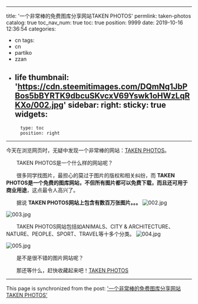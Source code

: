 
---
title: '一个非常棒的免费图库分享网站TAKEN PHOTOS'
permlink: taken-photos
catalog: true
toc_nav_num: true
toc: true
position: 9999
date: 2019-10-16 12:36:54
categories:
- cn
tags:
- cn
- partiko
- zzan
- life
thumbnail: 'https://cdn.steemitimages.com/DQmNq1JbPBos5bBYRTK9dbcuSKvcxV69Yswk1oHWzLqRKXo/002.jpg'
sidebar:
    right:
        sticky: true
widgets:
    -
        type: toc
        position: right
---


今天在浏览网页时，无疑中发现一个非常棒的网站：[TAKEN PHOTOS](https://taken.photos)。

　　TAKEN PHOTOS是一个什么样的网站呢？

　　很多同学找图片，最担心的莫过于图片的版权和相关纠纷，而 **TAKEN PHOTOS是一个免费的图库网站，不但所有图片都可以免费下载，而且还可用于商业用途**，这点最令人高兴了。

　　据说 **TAKEN PHOTOS网站上包含有数百万张图片。。。**
![002.jpg](https://cdn.steemitimages.com/DQmNq1JbPBos5bBYRTK9dbcuSKvcxV69Yswk1oHWzLqRKXo/002.jpg)

![003.jpg](https://cdn.steemitimages.com/DQmbyDGUSiE1HZRnpR7NNMaaMuQvKPn83dKx7ybCALDdJBf/003.jpg)

　　TAKEN PHOTOS网站包括如ANIMALS、CITY & ARCHITECTURE、NATURE、PEOPLE、SPORT、TRAVEL等十多个分类。
![004.jpg](https://cdn.steemitimages.com/DQmTzwHH9iUheUyc4kWhQ2iX3PhSvykCy83mc17qDGTUrfa/004.jpg)

![005.jpg](https://cdn.steemitimages.com/DQmUANhSx7GDLBvcrTPGf56PyvEduv3zumoXX8SFUyaxXtf/005.jpg)

　　是不是很不错的图片网站呢？

　　那还等什么，赶快收藏起来吧！[TAKEN PHOTOS](https://taken.photos)

- - -

This page is synchronized from the post: ['一个非常棒的免费图库分享网站TAKEN PHOTOS'](https://steemit.com/@rivalhw/taken-photos)

